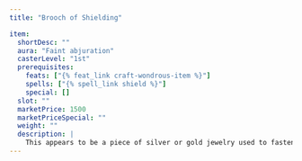 ```yaml
---
title: "Brooch of Shielding"

item:
  shortDesc: ""
  aura: "Faint abjuration"
  casterLevel: "1st"
  prerequisites:
    feats: ["{% feat_link craft-wondrous-item %}"]
    spells: ["{% spell_link shield %}"]
    special: []
  slot: ""
  marketPrice: 1500
  marketPriceSpecial: ""
  weight: ""
  description: |
    This appears to be a piece of silver or gold jewelry used to fasten a cloak or cape. In addition to this mundane task, it can absorb {% spell_link magic-missile "magic missiles" %} of the sort generated by spell or spell-like ability. A brooch can absorb up to 101 points of damage from {% spell_link magic-missile "magic missiles" %} before it melts and becomes useless.
---
```

